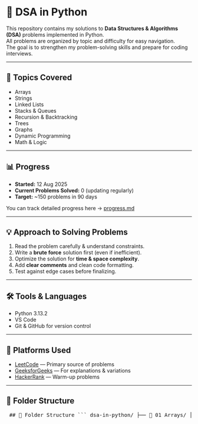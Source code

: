 # 🐍 DSA in Python

This repository contains my solutions to **Data Structures & Algorithms (DSA)** problems implemented in Python.  
All problems are organized by topic and difficulty for easy navigation.  
The goal is to strengthen my problem-solving skills and prepare for coding interviews.

---

## 📂 Topics Covered
- Arrays
- Strings
- Linked Lists
- Stacks & Queues
- Recursion & Backtracking
- Trees
- Graphs
- Dynamic Programming
- Math & Logic

---

## 📊 Progress
- **Started:** 12 Aug 2025
- **Current Problems Solved:** 0 (updating regularly)
- **Target:** ~150 problems in 90 days

You can track detailed progress here → [progress.md](progress.md)

---

## 💡 Approach to Solving Problems
1. Read the problem carefully & understand constraints.
2. Write a **brute force** solution first (even if inefficient).
3. Optimize the solution for **time & space complexity**.
4. Add **clear comments** and clean code formatting.
5. Test against edge cases before finalizing.

---

## 🛠 Tools & Languages
- Python 3.13.2  
- VS Code  
- Git & GitHub for version control  

---

## 📎 Platforms Used
- [LeetCode](https://leetcode.com/) — Primary source of problems
- [GeeksforGeeks](https://practice.geeksforgeeks.org/) — For explanations & variations
- [HackerRank](https://www.hackerrank.com/) — Warm-up problems

---

## 📌 Folder Structure
<pre> ## 📂 Folder Structure ``` dsa-in-python/ ├── 📁 01_Arrays/ │ ├── 📝 001_two_sum.py │ ├── 📝 002_max_subarray.py │ ├── 📁 02_Strings/ │ ├── 📝 001_reverse_string.py │ ├── 📝 002_check_anagram.py │ ├── 📁 03_Linked_List/ │ ├── 📝 001_reverse_linked_list.py │ ├── 📄 progress.md ├── 📄 README.md ├── 📄 requirements.txt *(optional)* ``` </pre>